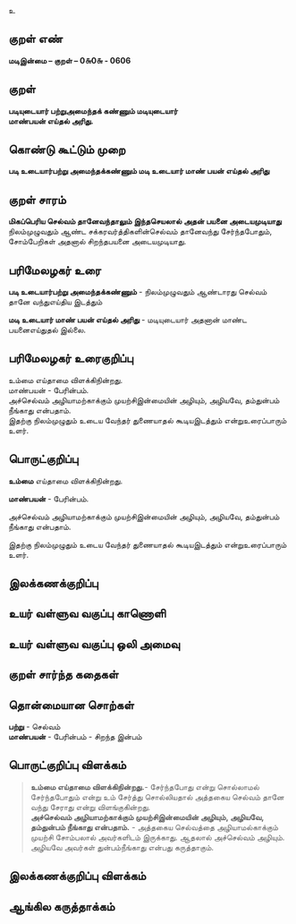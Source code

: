 உ

## குறள் எண் 

**மடிஇன்மை – குறள் – 0௬0௬ - 0606**  

## குறள் 

**படியுடையார் பற்றுஅமைந்தக் கண்ணும் மடியுடையார்  
மாண்பயன் எய்தல் அரிது.**  

## கொண்டு கூட்டும் முறை

**படி உடையார்பற்று அமைந்தக்கண்ணும் மடி உடையார் மாண் பயன் எய்தல் அரிது**

## குறள் சாரம் 

**மிகப்பெரிய செல்வம் தானேவந்தாலும் இந்தசெயலால் அதன் பயனை அடையமுடியாது**  
நிலம்முழுவதும் ஆண்ட சக்கரவர்த்திகளின்செல்வம் தானேவந்து சேர்ந்தபோதும்,  
சோம்பேறிகள் அதனால் சிறந்தபயனை அடையமுடியாது.  

## பரிமேலழகர் உரை

**படி உடையார்பற்று அமைந்தக்கண்ணும்** - நிலம்முழுவதும் ஆண்டாரது செல்வம் தானே வந்துஎய்திய இடத்தும்  

**மடி உடையார் மாண் பயன் எய்தல் அரிது** - மடியுடையார் அதனான் மாண்ட பயனைஎய்துதல் இல்லை.    

## பரிமேலழகர் உரைகுறிப்பு   

உம்மை எய்தாமை விளக்கிநின்றது.  
மாண்பயன் - பேரின்பம்.  
அச்செல்வம் அழியாமற்காக்கும் முயற்சிஇன்மையின் அழியும், அழியவே, தம்துன்பம் நீங்காது என்பதாம்.  
இதற்கு நிலம்முழுதும் உடைய வேந்தர் துணையாதல் கூடியஇடத்தும் என்றுஉரைப்பாரும் உளர்.   

## பொருட்குறிப்பு   

**உம்மை** எய்தாமை விளக்கிநின்றது. 

**மாண்பயன்** - பேரின்பம்.  

அச்செல்வம் அழியாமற்காக்கும் முயற்சிஇன்மையின் அழியும், அழியவே, தம்துன்பம் நீங்காது என்பதாம்.  

இதற்கு நிலம்முழுதும் உடைய வேந்தர் துணையாதல் கூடியஇடத்தும் என்றுஉரைப்பாரும் உளர்.   


## இலக்கணக்குறிப்பு  


## உயர் வள்ளுவ வகுப்பு காணொளி


## உயர் வள்ளுவ வகுப்பு ஒலி அமைவு 

 
## குறள் சார்ந்த கதைகள் 


## தொன்மையான சொற்கள்

**பற்று** - செல்வம்   
**மாண்பயன்** - பேரின்பம் - சிறந்த இன்பம்    

## பொருட்குறிப்பு விளக்கம்

>**உம்மை எய்தாமை விளக்கிநின்றது.**- சேர்ந்தபோது என்று சொல்லாமல் சேர்ந்தபோதும் என்று உம் சேர்த்து சொல்லியதால் அத்தகைய செல்வம் தானே வந்து சேராது என்று விளங்குகின்றது.   
>**அச்செல்வம் அழியாமற்காக்கும் முயற்சிஇன்மையின் அழியும், அழியவே, தம்துன்பம் நீங்காது என்பதாம்.** - அத்தகைய செல்வத்தை அழியாமல்காக்கும் முயற்சி சோம்பலால் அவர்களிடம் இருக்காது. ஆதலால் அச்செல்வம் அழியும். அழியவே அவர்கள் துன்பம்நீங்காது என்பது கருத்தாகும்.  


## இலக்கணக்குறிப்பு விளக்கம்


## ஆங்கில கருத்தாக்கம் 



